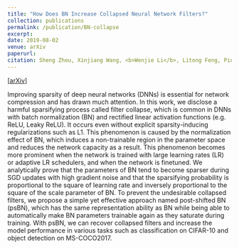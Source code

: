 ```yaml
---
title: "How Does BN Increase Collapsed Neural Network Filters?"
collection: publications
permalink: /publication/BN-collapse
excerpt: 
date: 2019-08-02
venue: arXiv
paperurl:
citation: Sheng Zhou, Xinjiang Wang, <b>Wenjie Li</b>, Litong Feng, Ping Luo
---
```

[[arXiv](https://arxiv.org/abs/2001.11216)]

Improving sparsity of deep neural networks (DNNs) is essential for network compression and has
drawn much attention. In this work, we disclose a harmful sparsifying process called filter collapse,
which is common in DNNs with batch normalization (BN) and rectified linear activation functions
(e.g. ReLU, Leaky ReLU). It occurs even without explicit sparsity-inducing regularizations such as
L1. This phenomenon is caused by the normalization effect of BN, which induces a non-trainable
region in the parameter space and reduces the network capacity as a result. This phenomenon
becomes more prominent when the network is trained with large learning rates (LR) or adaptive LR
schedulers, and when the network is finetuned. We analytically prove that the parameters of BN tend
to become sparser during SGD updates with high gradient noise and that the sparsifying probability
is proportional to the square of learning rate and inversely proportional to the square of the scale
parameter of BN. To prevent the undesirable collapsed filters, we propose a simple yet effective
approach named post-shifted BN (psBN), which has the same representation ability as BN while
being able to automatically make BN parameters trainable again as they saturate during training.
With psBN, we can recover collapsed filters and increase the model performance in various tasks
such as classification on CIFAR-10 and object detection on MS-COCO2017.
